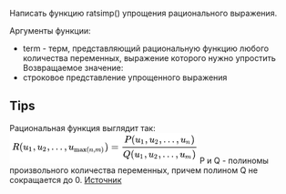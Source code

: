 Написать функцию ratsimp() упрощения рационального выражения.

Аргументы функции:
* term - терм, представляющий рациональную функцию любого количества переменных, выражение которого нужно упростить
Возвращаемое значение:
* строковое представление упрощенного выражения
## Tips
Рациональная функция выглядит так:
![](/images/rational.png)
P и Q - полиномы произвольного количества переменных, причем полином Q не сокращается до 0.
[Источник](https://ru.wikipedia.org/wiki/%D0%A0%D0%B0%D1%86%D0%B8%D0%BE%D0%BD%D0%B0%D0%BB%D1%8C%D0%BD%D0%B0%D1%8F_%D1%84%D1%83%D0%BD%D0%BA%D1%86%D0%B8%D1%8F)
